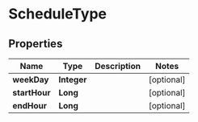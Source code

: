 

# ScheduleType


## Properties

Name | Type | Description | Notes
------------ | ------------- | ------------- | -------------
**weekDay** | **Integer** |  |  [optional]
**startHour** | **Long** |  |  [optional]
**endHour** | **Long** |  |  [optional]



